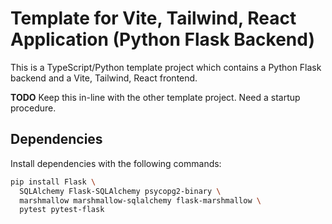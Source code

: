 # Template for Vite, Tailwind, React Application (Python Flask Backend)

This is a TypeScript/Python template project which contains a Python Flask backend and a Vite, Tailwind, React frontend.

**TODO** Keep this in-line with the other template project. Need a startup procedure.

## Dependencies

Install dependencies with the following commands:

```bash
pip install Flask \
  SQLAlchemy Flask-SQLAlchemy psycopg2-binary \
  marshmallow marshmallow-sqlalchemy flask-marshmallow \
  pytest pytest-flask
```
